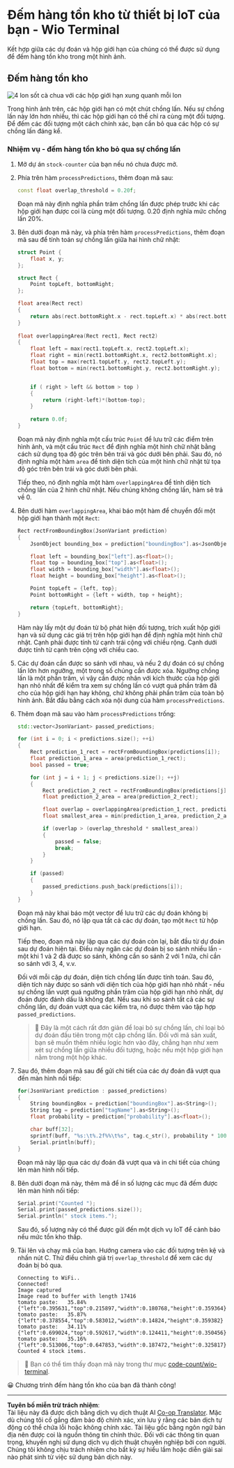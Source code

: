 <!--
CO_OP_TRANSLATOR_METADATA:
{
  "original_hash": "0b2ae20b0fc8e73c9598dea937cac038",
  "translation_date": "2025-08-28T01:03:57+00:00",
  "source_file": "5-retail/lessons/2-check-stock-device/wio-terminal-count-stock.md",
  "language_code": "vi"
}
-->
# Đếm hàng tồn kho từ thiết bị IoT của bạn - Wio Terminal

Kết hợp giữa các dự đoán và hộp giới hạn của chúng có thể được sử dụng để đếm hàng tồn kho trong một hình ảnh.

## Đếm hàng tồn kho

![4 lon sốt cà chua với các hộp giới hạn xung quanh mỗi lon](../../../../../translated_images/rpi-stock-with-bounding-boxes.b5540e2ecb7cd49f1271828d3be412671d950e87625c5597ea97c90f11e01097.vi.jpg)

Trong hình ảnh trên, các hộp giới hạn có một chút chồng lấn. Nếu sự chồng lấn này lớn hơn nhiều, thì các hộp giới hạn có thể chỉ ra cùng một đối tượng. Để đếm các đối tượng một cách chính xác, bạn cần bỏ qua các hộp có sự chồng lấn đáng kể.

### Nhiệm vụ - đếm hàng tồn kho bỏ qua sự chồng lấn

1. Mở dự án `stock-counter` của bạn nếu nó chưa được mở.

1. Phía trên hàm `processPredictions`, thêm đoạn mã sau:

    ```cpp
    const float overlap_threshold = 0.20f;
    ```

    Đoạn mã này định nghĩa phần trăm chồng lấn được phép trước khi các hộp giới hạn được coi là cùng một đối tượng. 0.20 định nghĩa mức chồng lấn 20%.

1. Bên dưới đoạn mã này, và phía trên hàm `processPredictions`, thêm đoạn mã sau để tính toán sự chồng lấn giữa hai hình chữ nhật:

    ```cpp
    struct Point {
        float x, y;
    };

    struct Rect {
        Point topLeft, bottomRight;
    };

    float area(Rect rect)
    {
        return abs(rect.bottomRight.x - rect.topLeft.x) * abs(rect.bottomRight.y - rect.topLeft.y);
    }
     
    float overlappingArea(Rect rect1, Rect rect2)
    {
        float left = max(rect1.topLeft.x, rect2.topLeft.x);
        float right = min(rect1.bottomRight.x, rect2.bottomRight.x);
        float top = max(rect1.topLeft.y, rect2.topLeft.y);
        float bottom = min(rect1.bottomRight.y, rect2.bottomRight.y);
    
    
        if ( right > left && bottom > top )
        {
            return (right-left)*(bottom-top);
        }
        
        return 0.0f;
    }
    ```

    Đoạn mã này định nghĩa một cấu trúc `Point` để lưu trữ các điểm trên hình ảnh, và một cấu trúc `Rect` để định nghĩa một hình chữ nhật bằng cách sử dụng tọa độ góc trên bên trái và góc dưới bên phải. Sau đó, nó định nghĩa một hàm `area` để tính diện tích của một hình chữ nhật từ tọa độ góc trên bên trái và góc dưới bên phải.

    Tiếp theo, nó định nghĩa một hàm `overlappingArea` để tính diện tích chồng lấn của 2 hình chữ nhật. Nếu chúng không chồng lấn, hàm sẽ trả về 0.

1. Bên dưới hàm `overlappingArea`, khai báo một hàm để chuyển đổi một hộp giới hạn thành một `Rect`:

    ```cpp
    Rect rectFromBoundingBox(JsonVariant prediction)
    {
        JsonObject bounding_box = prediction["boundingBox"].as<JsonObject>();
    
        float left = bounding_box["left"].as<float>();
        float top = bounding_box["top"].as<float>();
        float width = bounding_box["width"].as<float>();
        float height = bounding_box["height"].as<float>();
    
        Point topLeft = {left, top};
        Point bottomRight = {left + width, top + height};
    
        return {topLeft, bottomRight};
    }
    ```

    Hàm này lấy một dự đoán từ bộ phát hiện đối tượng, trích xuất hộp giới hạn và sử dụng các giá trị trên hộp giới hạn để định nghĩa một hình chữ nhật. Cạnh phải được tính từ cạnh trái cộng với chiều rộng. Cạnh dưới được tính từ cạnh trên cộng với chiều cao.

1. Các dự đoán cần được so sánh với nhau, và nếu 2 dự đoán có sự chồng lấn lớn hơn ngưỡng, một trong số chúng cần được xóa. Ngưỡng chồng lấn là một phần trăm, vì vậy cần được nhân với kích thước của hộp giới hạn nhỏ nhất để kiểm tra xem sự chồng lấn có vượt quá phần trăm đã cho của hộp giới hạn hay không, chứ không phải phần trăm của toàn bộ hình ảnh. Bắt đầu bằng cách xóa nội dung của hàm `processPredictions`.

1. Thêm đoạn mã sau vào hàm `processPredictions` trống:

    ```cpp
    std::vector<JsonVariant> passed_predictions;

    for (int i = 0; i < predictions.size(); ++i)
    {
        Rect prediction_1_rect = rectFromBoundingBox(predictions[i]);
        float prediction_1_area = area(prediction_1_rect);
        bool passed = true;

        for (int j = i + 1; j < predictions.size(); ++j)
        {
            Rect prediction_2_rect = rectFromBoundingBox(predictions[j]);
            float prediction_2_area = area(prediction_2_rect);

            float overlap = overlappingArea(prediction_1_rect, prediction_2_rect);
            float smallest_area = min(prediction_1_area, prediction_2_area);

            if (overlap > (overlap_threshold * smallest_area))
            {
                passed = false;
                break;
            }
        }

        if (passed)
        {
            passed_predictions.push_back(predictions[i]);
        }
    }
    ```

    Đoạn mã này khai báo một vector để lưu trữ các dự đoán không bị chồng lấn. Sau đó, nó lặp qua tất cả các dự đoán, tạo một `Rect` từ hộp giới hạn.

    Tiếp theo, đoạn mã này lặp qua các dự đoán còn lại, bắt đầu từ dự đoán sau dự đoán hiện tại. Điều này ngăn các dự đoán bị so sánh nhiều lần - một khi 1 và 2 đã được so sánh, không cần so sánh 2 với 1 nữa, chỉ cần so sánh với 3, 4, v.v.

    Đối với mỗi cặp dự đoán, diện tích chồng lấn được tính toán. Sau đó, diện tích này được so sánh với diện tích của hộp giới hạn nhỏ nhất - nếu sự chồng lấn vượt quá ngưỡng phần trăm của hộp giới hạn nhỏ nhất, dự đoán được đánh dấu là không đạt. Nếu sau khi so sánh tất cả các sự chồng lấn, dự đoán vượt qua các kiểm tra, nó được thêm vào tập hợp `passed_predictions`.

    > 💁 Đây là một cách rất đơn giản để loại bỏ sự chồng lấn, chỉ loại bỏ dự đoán đầu tiên trong một cặp chồng lấn. Đối với mã sản xuất, bạn sẽ muốn thêm nhiều logic hơn vào đây, chẳng hạn như xem xét sự chồng lấn giữa nhiều đối tượng, hoặc nếu một hộp giới hạn nằm trong một hộp khác.

1. Sau đó, thêm đoạn mã sau để gửi chi tiết của các dự đoán đã vượt qua đến màn hình nối tiếp:

    ```cpp
    for(JsonVariant prediction : passed_predictions)
    {
        String boundingBox = prediction["boundingBox"].as<String>();
        String tag = prediction["tagName"].as<String>();
        float probability = prediction["probability"].as<float>();

        char buff[32];
        sprintf(buff, "%s:\t%.2f%%\t%s", tag.c_str(), probability * 100.0, boundingBox.c_str());
        Serial.println(buff);
    }
    ```

    Đoạn mã này lặp qua các dự đoán đã vượt qua và in chi tiết của chúng lên màn hình nối tiếp.

1. Bên dưới đoạn mã này, thêm mã để in số lượng các mục đã đếm được lên màn hình nối tiếp:

    ```cpp
    Serial.print("Counted ");
    Serial.print(passed_predictions.size());
    Serial.println(" stock items.");
    ```

    Sau đó, số lượng này có thể được gửi đến một dịch vụ IoT để cảnh báo nếu mức tồn kho thấp.

1. Tải lên và chạy mã của bạn. Hướng camera vào các đối tượng trên kệ và nhấn nút C. Thử điều chỉnh giá trị `overlap_threshold` để xem các dự đoán bị bỏ qua.

    ```output
    Connecting to WiFi..
    Connected!
    Image captured
    Image read to buffer with length 17416
    tomato paste:   35.84%  {"left":0.395631,"top":0.215897,"width":0.180768,"height":0.359364}
    tomato paste:   35.87%  {"left":0.378554,"top":0.583012,"width":0.14824,"height":0.359382}
    tomato paste:   34.11%  {"left":0.699024,"top":0.592617,"width":0.124411,"height":0.350456}
    tomato paste:   35.16%  {"left":0.513006,"top":0.647853,"width":0.187472,"height":0.325817}
    Counted 4 stock items.
    ```

> 💁 Bạn có thể tìm thấy đoạn mã này trong thư mục [code-count/wio-terminal](../../../../../5-retail/lessons/2-check-stock-device/code-count/wio-terminal).

😀 Chương trình đếm hàng tồn kho của bạn đã thành công!

---

**Tuyên bố miễn trừ trách nhiệm**:  
Tài liệu này đã được dịch bằng dịch vụ dịch thuật AI [Co-op Translator](https://github.com/Azure/co-op-translator). Mặc dù chúng tôi cố gắng đảm bảo độ chính xác, xin lưu ý rằng các bản dịch tự động có thể chứa lỗi hoặc không chính xác. Tài liệu gốc bằng ngôn ngữ bản địa nên được coi là nguồn thông tin chính thức. Đối với các thông tin quan trọng, khuyến nghị sử dụng dịch vụ dịch thuật chuyên nghiệp bởi con người. Chúng tôi không chịu trách nhiệm cho bất kỳ sự hiểu lầm hoặc diễn giải sai nào phát sinh từ việc sử dụng bản dịch này.
